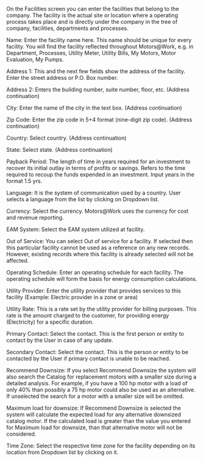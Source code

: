 








On the Facilities screen you can enter the facilities that belong to the company. The facility is the actual site or location where a operating process takes place and is directly under the company in the tree of company, facilities, departments and processes.

Name: Enter the facility name here. This name should be unique for every facility. You will find the facility reflected throughout Motors@Work, e.g. in Department, Processes, Utility Meter, Utility Bills, My Motors, Motor Evaluation, My Pumps.

Address 1: This and the next few fields show the address of the facility. Enter the street address or P.O. Box number.

Address 2: Enters the building number, suite number, floor, etc. (Address continuation)

City:  Enter the name of the city in the text box. (Address continuation)

Zip Code: Enter the zip code in 5+4 format (nine-digit zip code). (Address continuation)

Country:  Select country. (Address continuation) 

State: Select state. (Address continuation)

Payback Period:  The length of time in years required for an investment to recover its initial outlay in terms of profits or savings. Refers to the time required to recoup the funds expended in an investment. Input years in the format 1.5 yrs.

Language: It is the system of communication used by a country. User selects a language from the list by clicking on Dropdown list.

Currency:  Select the currency. Motors@Work uses the currency for cost and revenue reporting. 

EAM System: Select the EAM system utilized at facility. 

Out of Service: You can select Out of service for a facility. If selected then this particular facility cannot be used as a reference on any new records. However, existing records where this facility is already selected will not be affected.

Operating Schedule: Enter an operating schedule for each facility. The operating schedule will form the basis for energy consumption calculations.

Utility Provider: Enter the utility provider that provides services to this facility (Example: Electric provider in a zone or area)

Utility Rate: This is a rate set by the utility provider for billing purposes. This rate is the amount charged to the customer, for providing energy (Electricity) for a specific duration. 

Primary Contact:  Select the contact. This is the first person or entity to contact by the User in case of any update. 

Secondary Contact: Select the contact. This is the person or entity to be contacted by the User if primary contact is unable to be reached.  

Recommend Downsize: If you select Recommend Downsize the system will also search the Catalog for replacement motors with a smaller size during a detailed analysis. For example, if you have a 100 hp motor with a load of only 40% than possibly a 75 hp motor could also be used as an alternative. If unselected the search for a motor with a smaller size will be omitted. 

Maximum load for downsize: If Recommend Downsize is selected the system will calculate the expected load for any alternative downsized catalog motor. If the calculated load is greater than the value you entered for Maximum load for downsize, than that alternative motor will not be considered. 

Time Zone: Select the respective time zone for the facility depending on its location from Dropdown list by clicking on it.

